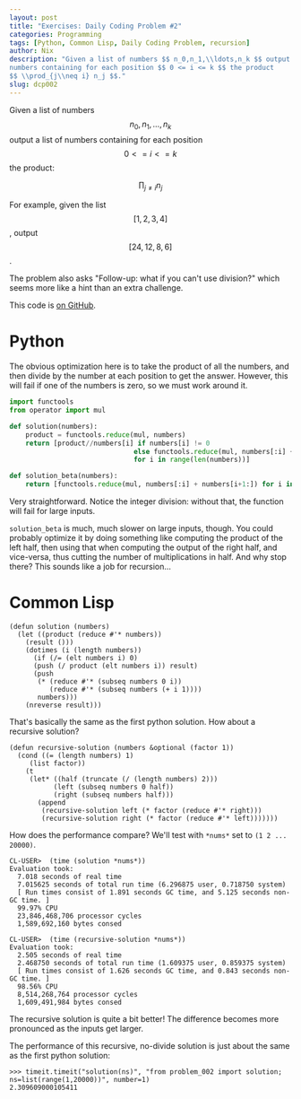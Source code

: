 ```yaml
---
layout: post
title: "Exercises: Daily Coding Problem #2"
categories: Programming
tags: [Python, Common Lisp, Daily Coding Problem, recursion]
author: Nix
description: "Given a list of numbers $$ n_0,n_1,\\ldots,n_k $$ output a list of
numbers containing for each position $$ 0 <= i <= k $$ the product
$$ \\prod_{j\\neq i} n_j $$."
slug: dcp002
---
```


Given a list of numbers $$ n_0,n_1,\ldots,n_k $$ output a list of numbers
containing for each position $$ 0 <= i <= k $$ the product:

$$ \prod_{j\neq i} n_j $$

For example, given the list $$ [1, 2, 3, 4] $$, output $$ [24, 12, 8, 6] $$.

The problem also asks "Follow-up: what if you can't use division?" which seems
more like a hint than an extra challenge.

This code is [on GitHub](https://github.com/PedestalNix/polyglot/tree/master/daily-coding-problem/problem-002).

# Python

The obvious optimization here is to take the product of all the numbers, and
then divide by the number at each position to get the answer. However, this will
fail if one of the numbers is zero, so we must work around it.

```python
import functools
from operator import mul

def solution(numbers):
    product = functools.reduce(mul, numbers)
    return [product//numbers[i] if numbers[i] != 0
                               else functools.reduce(mul, numbers[:i] + numbers[i+1:])
                               for i in range(len(numbers))]

def solution_beta(numbers):
    return [functools.reduce(mul, numbers[:i] + numbers[i+1:]) for i in range(len(numbers))]
```

Very straightforward. Notice the integer division: without that, the function
will fail for large inputs.

`solution_beta` is much, much slower on large inputs, though. You could probably
optimize it by doing something like computing the product of the left half, then
using that when computing the output of the right half, and vice-versa, thus
cutting the number of multiplications in half. And why stop there? This sounds
like a job for recursion...

# Common Lisp

```common-lisp
(defun solution (numbers)
  (let ((product (reduce #'* numbers))
    (result ()))
    (dotimes (i (length numbers))
      (if (/= (elt numbers i) 0)
      (push (/ product (elt numbers i)) result)
      (push
       (* (reduce #'* (subseq numbers 0 i))
          (reduce #'* (subseq numbers (+ i 1))))
       numbers)))
    (nreverse result)))
```

That's basically the same as the first python solution. How about a recursive
solution?

```common-lisp
(defun recursive-solution (numbers &optional (factor 1))
  (cond ((= (length numbers) 1)
     (list factor))
    (t
     (let* ((half (truncate (/ (length numbers) 2)))
           (left (subseq numbers 0 half))
           (right (subseq numbers half)))
       (append
        (recursive-solution left (* factor (reduce #'* right)))
        (recursive-solution right (* factor (reduce #'* left)))))))
```

How does the performance compare? We'll test with `*nums*` set to
`(1 2 ... 20000)`.

```
CL-USER>  (time (solution *nums*))
Evaluation took:
  7.018 seconds of real time
  7.015625 seconds of total run time (6.296875 user, 0.718750 system)
  [ Run times consist of 1.891 seconds GC time, and 5.125 seconds non-GC time. ]
  99.97% CPU
  23,846,468,706 processor cycles
  1,589,692,160 bytes consed

CL-USER>  (time (recursive-solution *nums*))
Evaluation took:
  2.505 seconds of real time
  2.468750 seconds of total run time (1.609375 user, 0.859375 system)
  [ Run times consist of 1.626 seconds GC time, and 0.843 seconds non-GC time. ]
  98.56% CPU
  8,514,268,764 processor cycles
  1,609,491,984 bytes consed
```

The recursive solution is quite a bit better! The difference becomes more
pronounced as the inputs get larger.

The performance of this recursive, no-divide solution is just about the same as
the first python solution:

```
>>> timeit.timeit("solution(ns)", "from problem_002 import solution; ns=list(range(1,20000))", number=1)
2.309609000105411
```

